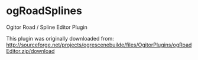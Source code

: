 ogRoadSplines
=============

Ogitor Road / Spline Editor Plugin

This plugin was originally downloaded from:
http://sourceforge.net/projects/ogrescenebuilde/files/OgitorPlugins/ogRoadEditor.zip/download
